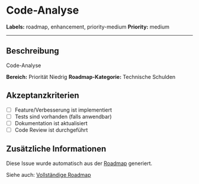 # Code-Analyse

**Labels:** roadmap, enhancement, priority-medium
**Priority:** medium

---

## Beschreibung

Code-Analyse

**Bereich:** Priorität Niedrig
**Roadmap-Kategorie:** Technische Schulden

## Akzeptanzkriterien

- [ ] Feature/Verbesserung ist implementiert
- [ ] Tests sind vorhanden (falls anwendbar)
- [ ] Dokumentation ist aktualisiert
- [ ] Code Review ist durchgeführt

## Zusätzliche Informationen

Diese Issue wurde automatisch aus der [Roadmap](../ROADMAP.md) generiert.

Siehe auch: [Vollständige Roadmap](../ROADMAP.md)